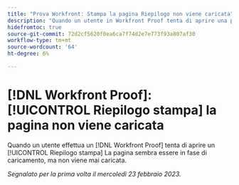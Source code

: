 ```yaml
---
title: "Prova Workfront: Stampa la pagina Riepilogo non viene caricata"
description: "Quando un utente in Workfront Proof tenta di aprire una pagina Riepilogo di stampa, la pagina sembra essere in fase di caricamento ma non viene mai caricata."
hidefromtoc: true
source-git-commit: 72d2cf5620f0ea6ca7f74d2e7e773f93a807af30
workflow-type: tm+mt
source-wordcount: '64'
ht-degree: 6%

---
```



# [!DNL Workfront Proof]: [!UICONTROL Riepilogo stampa] la pagina non viene caricata

Quando un utente effettua un [!DNL Workfront Proof] tenta di aprire un [!UICONTROL Riepilogo stampa] La pagina sembra essere in fase di caricamento, ma non viene mai caricata.

_Segnalato per la prima volta il mercoledì 23 febbraio 2023._

